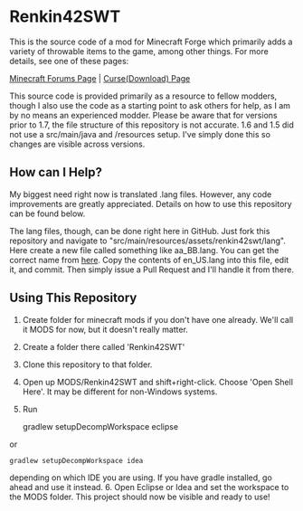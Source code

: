 Renkin42SWT
===========

This is the source code of a mod for Minecraft Forge which primarily adds a variety of throwable items to the game, among other things. For more details, see one of these pages:

[Minecraft Forums Page][mcf] | [Curse(Download) Page][curse]

This source code is provided primarily as a resource to fellow modders, though I also use the code as a starting point to ask others for help, as I am by no means an experienced modder. Please be aware that for versions prior to 1.7, the file structure of this repository is not accurate. 1.6 and 1.5 did not use a src/main/java and /resources setup. I've simply done this so changes are visible across versions.

How can I Help?
---------------

My biggest need right now is translated .lang files. However, any code improvements are greatly appreciated. Details on how to use this repository can be found below.

The lang files, though, can be done right here in GitHub. Just fork this repository and navigate to "src/main/resources/assets/renkin42swt/lang". Here create a new file called something like aa_BB.lang. You can get the correct name from [here][lang-codes]. Copy the contents of en_US.lang into this file, edit it, and commit. Then simply issue a Pull Request and I'll handle it from there.

Using This Repository
---------------------

1. Create folder for minecraft mods if you don't have one already. We'll call it MODS for now, but it doesn't really matter.
2. Create a folder there called 'Renkin42SWT'
3. Clone this repository to that folder.
4. Open up MODS/Renkin42SWT and shift+right-click. Choose 'Open Shell Here'. It may be different for non-Windows systems.
5. Run 

	gradlew setupDecompWorkspace eclipse

or

	gradlew setupDecompWorkspace idea
	
depending on which IDE you are using. If you have gradle installed, go ahead and use it instead.
6. Open Eclipse or Idea and set the workspace to the MODS folder. This project should now be visible and ready to use!

[mcf]: http://www.minecraftforum.net/topic/1847376-forge-renkin42s-stuff-worth-throwing-mod/
[curse]: http://www.curse.com/mc-mods/minecraft/stuff-worth-throwing
[lang-codes]: http://minecraft.gamepedia.com/Language
